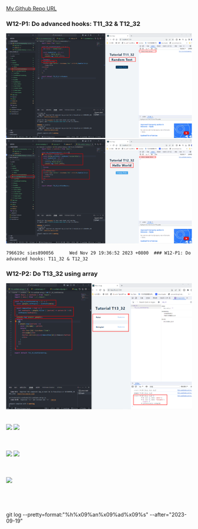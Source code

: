 [My Github Repo URL](https://github.com/sies890056/1121-wp1-demo-211418032/tree/main)

### W12-P1: Do advanced hooks: T11_32 & T12_32 

![](w12-p1-1.png)
![](w12-p1-2.png)

```
796619c sies890056      Wed Nov 29 19:36:52 2023 +0800  ### W12-P1: Do advanced hooks: T11_32 & T12_32

```
### W12-P2: Do T13_32 using array

![](w12-p2.png)

```

```
### 



![](w.png)
![](w.png)

```


```

### 

![](w.png)
![](w.png)

```


```

### 
 
![](w.png)


```


```


```


```
git log --pretty=format:"%h%x09%an%x09%ad%x09%s" --after="2023-09-19"